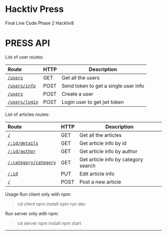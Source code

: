 Hacktiv Press
===================
Final Live Code Phase 2 Hacktiv8

PRESS API
==================


List of user routes:

| Route | HTTP | Description |
| :----------- |	:---------- | ---------- |
| [`/users`][3] | GET | Get all the users |
| [`/users/info`][3] | POST | Send token to get a single user info |
| [`/users`][3] | POST | Create a user |
| [`/users/login`][3] | POST | Login user to get jwt token |

List of articles routes:

| Route | HTTP | Description |
| :----------- |	:---------- | ---------- |
| [`/`][3] | GET | Get all the articles |
| [`/:id/details`][3] | GET | Get article info by id |
| [`/:id/author`][3] | GET | Get article info by author |
| [`/:category/category`][3] | GET | Get article info by category search |
| [`/:id`][3] | PUT | Edit article info |
| [`/`][3] | POST | Post a new article |

Usage
Run client only with npm:

>cd client
>npm install
>npm run dev

Run server only with npm:

>cd server
>npm install
>npm start


--------

  [1]: http://math.stackexchange.com/
  [2]: http://daringfireball.net/projects/markdown/syntax "Markdown"
  [3]: https://github.com/jmcmanus/pagedown-extra "Pagedown Extra"
  [4]: http://meta.math.stackexchange.com/questions/5020/mathjax-basic-tutorial-and-quick-reference
  [5]: https://code.google.com/p/google-code-prettify/
  [6]: http://highlightjs.org/
  [7]: http://bramp.github.io/js-sequence-diagrams/
  [8]: http://adrai.github.io/flowchart.js/
